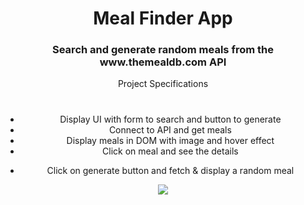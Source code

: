 <h1></h1>
<h1 align="center"><strong>Meal Finder App</strong></h1>

<h3 align="center">Search and generate random meals from the www.themealdb.com API</h2>

<div align="center"><srtong>Project</strong> Specifications</div>
<h1> </h1>
<ul align="center">
<li>Display UI with form to search and button to generate</li>
<li>Connect to API and get meals</li>
<li>Display meals in DOM with image and hover effect</li>
<li>Click on meal and see the details</p>
<li>Click on generate button and fetch & display a random meal</li>
</ul>

<p align="center">
  <img src="https://github.com/eslessons/20-projects-with-vanilla-javascript/blob/master/09%20Meal%20Finder%20%20Fetch%20%20MealDB%20API/images/Screenshot_Meal_Finder.png?raw=true">
</p>
